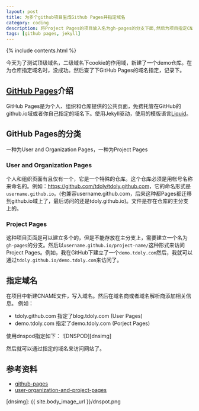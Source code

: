 ```yaml
---
layout: post
title: 为多个github项目生成Github Pages并指定域名
category: coding
description: 将Project Pages的项目放入名为gh-pages的分支下面,然后为项目指定CNAME即可
tags: [github pages, jekyll]
---
```


{% include contents.html %}

今天为了测试顶级域名，二级域名下cookie的作用域，新建了一个demo仓库。在为仓库指定域名时，没成功。然后查了下GitHub Pages的域名指定，记录下。

## [GitHub Pages][github-pages]介绍

GitHub Pages是为个人、组织和仓库提供的公共页面，免费托管在GitHub的github.io域或者你自己指定的域名下。使用Jekyll驱动，使用的模版语言[Liquid][liquid]。


## GitHub Pages的分类

一种为User and Organization Pages，一种为Project Pages

### User and Organization Pages

个人和组织页面有且仅有一个，它是一个特殊的仓库。这个仓库必须是用帐号名称来命名的。例如：<https://github.com/tdoly/tdoly.github.com>，它的命名形式是`username.github.io`。(也兼容username.github.com，后来这种都Pages都迁移到github.io域上了，最后访问的还是tdoly.github.io)。文件是存在仓库的主分支上的。

### Project Pages

这种项目页面是可以建立多个的，但是不能存放在主分支上，需要建立一个名为`gh-pages`的分支。然后以`username.github.io/project-name/`这种形式来访问Project Pages。例如，我在GitHub下建立了一个`demo.tdoly.com`然后，我就可以通过`tdoly.github.io/demo.tdoly.com`来访问了。

## 指定域名

在项目中新建CNAME文件，写入域名。然后在域名商或者域名解析商添加相关信息。
例如：

* tdoly.github.com 指定了blog.tdoly.com (User Pages)
* demo.tdoly.com 指定了demo.tdoly.com (Porject Pages)

使用dnspod指定如下：
![DNSPOD][dnsimg]

然后就可以通过指定的域名来访问网站了。

## 参考资料
 
 * [github-pages][github-pages]
 * [user-organization-and-project-pages][github-pages2]

[github-pages]: http://jekyllrb.com/docs/github-pages/
[github-pages2]: https://help.github.com/articles/user-organization-and-project-pages
[liquid]: http://wiki.shopify.com/Liquid
[dnsimg]: {{ site.body_image_url }}/dnspot.png

